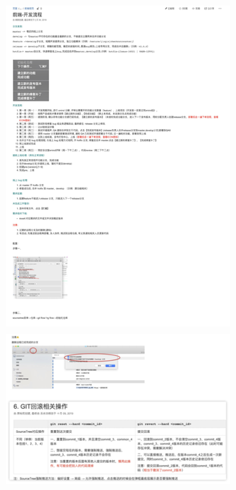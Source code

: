![1677220587855](image/gitflow/1677220587855.png)

![1677220600033](image/gitflow/1677220600033.png)
